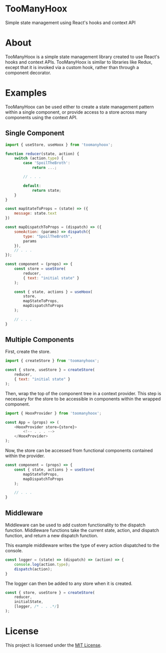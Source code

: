 # TooManyHoox
Simple state management using React's hooks and context API

# About

TooManyHoox is a simple state management library created to use React's hooks and context APIs. TooManyHoox is similar to libraries like Redux, except that it is invoked via a custom hook, rather than through a component decorator.

# Examples

TooManyHoox can be used either to create a state management pattern within a single component, or provide access to a store across many components using the context API.

## Single Component

```javascript
import { useStore, useHoox } from 'toomanyhoox';

function reducer(state, action) {
	switch (action.type) {
		case 'SpoilTheBroth':
			return ...;

		// . . . 

		default:
			return state;
	}
}

const mapStateToProps = (state) => ({
	message: state.text
})

const mapDispatchToProps = (dispatch) => ({
	someAction: (params) => dispatch({
		type: "SpoilTheBroth",
		params
	}),
	// . . . 
});

const component = (props) => {
	const store = useStore(
		reducer,
		{ text: "initial state" }
	);

	const { state, actions } = useHoox(
		store, 
		mapStateToProps, 
		mapDispatchToProps
	);

	// . . .
}
```

## Multiple Components

First, create the store.

```javascript
import { createStore } from 'toomanyhoox';

const { store, useStore } = createStore(
	reducer,
	{ text: "initial state" }
);
```

Then, wrap the top of the component tree in a context provider. This step is necessary for the store to be accessible in components within the wrapped component.

```javascript
import { HooxProvider } from 'toomanyhoox';

const App = (props) => (
	<HooxProvider store={store}>
		<!-- . . . -->
	</HooxProvider>
);
```

Now, the store can be accessed from functional components contained within the provider.

```javascript
const component = (props) => {
	const { state, actions } = useStore(
		mapStateToProps,
		mapDispatchToProps
	);

	// . . .
}
```

## Middleware

Middleware can be used to add custom functionality to the dispatch function. Middleware functions take the current state, action, and dispatch function, and return a new dispatch function.

This example middleware writes the type of every action dispatched to the console.

```javascript
const logger = (state) => (dispatch) => (action) => {
	console.log(action.type);
	dispatch(action);
}
```

The logger can then be added to any store when it is created.

```javascript
const { store, useStore } = createStore(
	reducer,
	initialState,
	[logger, /* . . .*/]
);
```

# License
This project is licensed under the [MIT License](https://github.com/avielmenter/toomanyhoox/blob/master/LICENSE).
